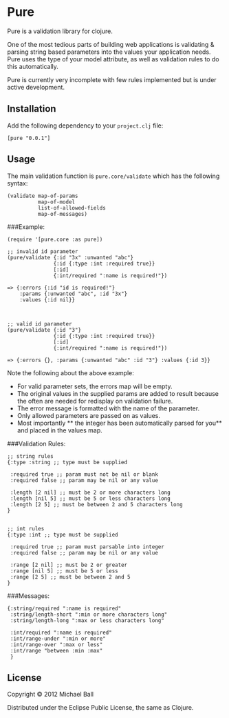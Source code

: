 # Pure

Pure is a validation library for clojure. 

One of the most tedious parts of building web applications is validating & parsing string based parameters into the values your application needs. Pure uses the type of your model attribute, as well as validation rules to do this automatically.

Pure is currently very incomplete with few rules implemented but is under active development.




## Installation

Add the following dependency to your `project.clj` file:

    [pure "0.0.1"]



## Usage


The main validation function is `pure.core/validate` which has the following syntax:

    (validate map-of-params 
              map-of-model 
              list-of-allowed-fields 
              map-of-messages)



###Example:

    (require '[pure.core :as pure])

	;; invalid id parameter
	(pure/validate {:id "3x" :unwanted "abc"}
          		   {:id {:type :int :required true}}
          		   [:id]
          		   {:int/required ":name is required!"})
	
	=> {:errors {:id "id is required!"}
	    :params {:unwanted "abc", :id "3x"}
	    :values {:id nil}}



	;; valid id parameter
	(pure/validate {:id "3"}
          		   {:id {:type :int :required true}}
          		   [:id]
          		   {:int/required ":name is required!"})

	=> {:errors {}, :params {:unwanted "abc" :id "3"} :values {:id 3}}


Note the following about the above example:

 - For valid parameter sets, the errors map will be empty.
 - The original values in the supplied params are added to result because the often are needed for redisplay on validation failure.
 - The error message is formatted with the name of the parameter.
 - Only allowed parameters are passed on as values.
 - Most importantly ** the integer has been automatically parsed for you** and placed in the values map.



###Validation Rules:

    ;; string rules
	{:type :string ;; type must be supplied
	 
	 :required true ;; param must not be nil or blank
	 :required false ;; param may be nil or any value
	 
	 :length [2 nil] ;; must be 2 or more characters long
	 :length [nil 5] ;; must be 5 or less characters long
	 :length [2 5] ;; must be between 2 and 5 characters long  
	}


	;; int rules
	{:type :int ;; type must be supplied
	 
	 :required true ;; param must parsable into integer
	 :required false ;; param may be nil or any value
	 
	 :range [2 nil] ;; must be 2 or greater
	 :range [nil 5] ;; must be 5 or less 
	 :range [2 5] ;; must be between 2 and 5
	}




###Messages:

	{:string/required ":name is required"
     :string/length-short ":min or more characters long"
     :string/length-long ":max or less characters long"
     
     :int/required ":name is required"
     :int/range-under ":min or more"
     :int/range-over ":max or less"
     :int/range "between :min :max"
     }



## License

Copyright © 2012 Michael Ball

Distributed under the Eclipse Public License, the same as Clojure.
